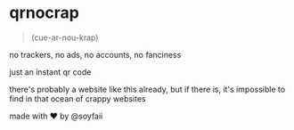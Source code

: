 # qrnocrap

> (cue-ar-nou-krap)

no trackers, no ads, no accounts, no fanciness

just an instant qr code

there's probably a website like this already, but if there is, it's impossible to find in that ocean of crappy websites

made with ❤️ by @soyfaii
